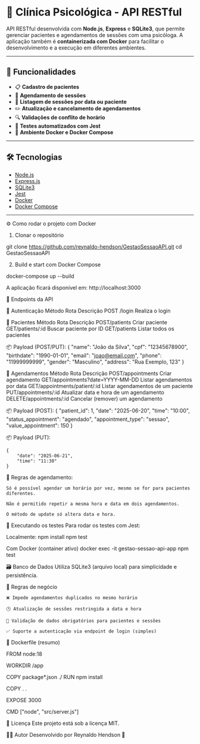 # 🧠 Clínica Psicológica - API RESTful

API RESTful desenvolvida com **Node.js**, **Express** e **SQLite3**, que permite gerenciar pacientes e agendamentos de sessões com uma psicóloga. A aplicação também é **containerizada com Docker** para facilitar o desenvolvimento e a execução em diferentes ambientes.

---

## 🚀 Funcionalidades

- 📋 **Cadastro de pacientes**
- 📆 **Agendamento de sessões**
- 📅 **Listagem de sessões por data ou paciente**
- ✏️ **Atualização e cancelamento de agendamentos**
- 🔍 **Validações de conflito de horário**
- 🧪 **Testes automatizados com Jest**
- 🐳 **Ambiente Docker e Docker Compose**

---

## 🛠️ Tecnologias

- [Node.js](https://nodejs.org/)
- [Express.js](https://expressjs.com/)
- [SQLite3](https://www.sqlite.org/index.html)
- [Jest](https://jestjs.io/)
- [Docker](https://www.docker.com/)
- [Docker Compose](https://docs.docker.com/compose/)

---

⚙️ Como rodar o projeto com Docker
1. Clonar o repositório

git clone https://github.com/reynaldo-hendson/GestaoSessaoAPI.git
cd GestaoSessaoAPI

2. Build e start com Docker Compose

docker-compose up --build

A aplicação ficará disponível em: http://localhost:3000

📮 Endpoints da API

🔐 Autenticação
Método	Rota	Descrição
POST	/login	Realiza o login

👤 Pacientes
Método Rota Descrição
POST/patients	Criar paciente
GET/patients/:id	Buscar paciente por ID
GET/patients	Listar todos os pacientes

📦 Payload (POST/PUT):
    {
        "name": "João da Silva",
        "cpf": "12345678900",
        "birthdate": "1990-01-01",
        "email": "joao@email.com",
        "phone": "11999999999",
        "gender": "Masculino",
        "address": "Rua Exemplo, 123"
    }


📆 Agendamentos
Método Rota	Descrição
POST/appointments	Criar agendamento
GET/appointments?date=YYYY-MM-DD	Listar agendamentos por data
GET/appointments/patient/:id	Listar agendamentos de um paciente
PUT/appointments/:id	Atualizar data e hora de um agendamento
DELETE/appointments/:id	Cancelar (remover) um agendamento

📦 Payload (POST):
    {
        "patient_id": 1,
        "date": "2025-06-20",
        "time": "10:00",
        "status_appointment": "agendado",
        "appointment_type": "sessao",
        "value_appointment": 150
    }

📦 Payload (PUT):

    {
        "date": "2025-06-21",
        "time": "11:30"
    }


🚫 Regras de agendamento:

    Só é possível agendar um horário por vez, mesmo se for para pacientes diferentes.

    Não é permitido repetir a mesma hora e data em dois agendamentos.

    O método de update só altera data e hora.

🧪 Executando os testes
Para rodar os testes com Jest:

Localmente:
    npm install
    npm test

Com Docker (container ativo)
    docker exec -it gestao-sessao-api-app npm test

🗃️ Banco de Dados
Utiliza SQLite3 (arquivo local) para simplicidade e persistência.

📌 Regras de negócio

    ❌ Impede agendamentos duplicados no mesmo horário

    🕒 Atualização de sessões restringida a data e hora

    📧 Validação de dados obrigatórios para pacientes e sessões

    ✅ Suporte a autenticação via endpoint de login (simples)

🐳 Dockerfile (resumo)

FROM node:18

WORKDIR /app

COPY package*.json ./
RUN npm install

COPY . .

EXPOSE 3000

CMD ["node", "src/server.js"]


📄 Licença
Este projeto está sob a licença MIT.

👩‍💻 Autor
Desenvolvido por Reynaldo Hendson 💚

